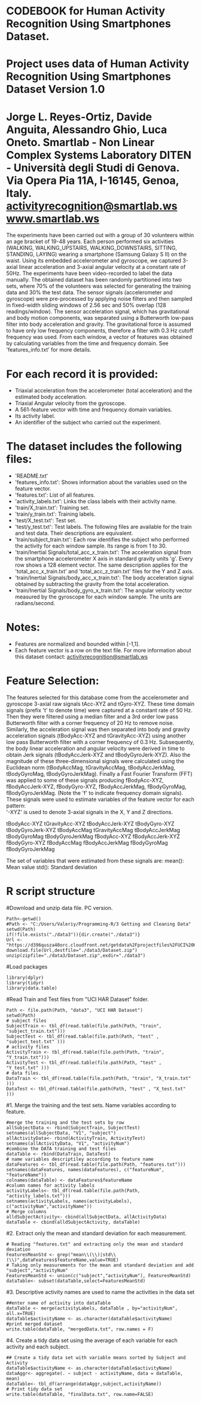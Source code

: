 CODEBOOK for Human Activity Recognition Using Smartphones Dataset.
==================================================================
Project uses data of Human Activity Recognition Using Smartphones Dataset Version 1.0
==================================================================
Jorge L. Reyes-Ortiz, Davide Anguita, Alessandro Ghio, Luca Oneto.
Smartlab - Non Linear Complex Systems Laboratory
DITEN - Università degli Studi di Genova.
Via Opera Pia 11A, I-16145, Genoa, Italy.
activityrecognition@smartlab.ws
www.smartlab.ws
==================================================================
The experiments have been carried out with a group of 30 volunteers within an age bracket of 19-48 years. Each person performed six activities (WALKING, WALKING_UPSTAIRS, WALKING_DOWNSTAIRS, SITTING, STANDING, LAYING) wearing a smartphone (Samsung Galaxy S II) on the waist. Using its embedded accelerometer and gyroscope, we captured 3-axial linear acceleration and 3-axial angular velocity at a constant rate of 50Hz. The experiments have been video-recorded to label the data manually. The obtained dataset has been randomly partitioned into two sets, where 70% of the volunteers was selected for generating the training data and 30% the test data. 
The sensor signals (accelerometer and gyroscope) were pre-processed by applying noise filters and then sampled in fixed-width sliding windows of 2.56 sec and 50% overlap (128 readings/window). The sensor acceleration signal, which has gravitational and body motion components, was separated using a Butterworth low-pass filter into body acceleration and gravity. The gravitational force is assumed to have only low frequency components, therefore a filter with 0.3 Hz cutoff frequency was used. From each window, a vector of features was obtained by calculating variables from the time and frequency domain. See 'features_info.txt' for more details. 

For each record it is provided:
======================================
- Triaxial acceleration from the accelerometer (total acceleration) and the estimated body acceleration.
- Triaxial Angular velocity from the gyroscope. 
- A 561-feature vector with time and frequency domain variables. 
- Its activity label. 
- An identifier of the subject who carried out the experiment.

The dataset includes the following files:
=========================================
- 'README.txt'
- 'features_info.txt': Shows information about the variables used on the feature vector.
- 'features.txt': List of all features.
- 'activity_labels.txt': Links the class labels with their activity name.
- 'train/X_train.txt': Training set.
- 'train/y_train.txt': Training labels.
- 'test/X_test.txt': Test set.
- 'test/y_test.txt': Test labels.
The following files are available for the train and test data. Their descriptions are equivalent. 
- 'train/subject_train.txt': Each row identifies the subject who performed the activity for each window sample. Its range is from 1 to 30. 
- 'train/Inertial Signals/total_acc_x_train.txt': The acceleration signal from the smartphone accelerometer X axis in standard gravity units 'g'. Every row shows a 128 element vector. The same description applies for the 'total_acc_x_train.txt' and 'total_acc_z_train.txt' files for the Y and Z axis. 
- 'train/Inertial Signals/body_acc_x_train.txt': The body acceleration signal obtained by subtracting the gravity from the total acceleration. 
- 'train/Inertial Signals/body_gyro_x_train.txt': The angular velocity vector measured by the gyroscope for each window sample. The units are radians/second. 

Notes: 
======
- Features are normalized and bounded within [-1,1].
- Each feature vector is a row on the text file.
For more information about this dataset contact: activityrecognition@smartlab.ws

Feature Selection: 
=================
The features selected for this database come from the accelerometer and gyroscope 3-axial raw signals tAcc-XYZ and tGyro-XYZ. These time domain signals (prefix 't' to denote time) were captured at a constant rate of 50 Hz. Then they were filtered using a median filter and a 3rd order low pass Butterworth filter with a corner frequency of 20 Hz to remove noise. Similarly, the acceleration signal was then separated into body and gravity acceleration signals (tBodyAcc-XYZ and tGravityAcc-XYZ) using another low pass Butterworth filter with a corner frequency of 0.3 Hz. 
Subsequently, the body linear acceleration and angular velocity were derived in time to obtain Jerk signals (tBodyAccJerk-XYZ and tBodyGyroJerk-XYZ). Also the magnitude of these three-dimensional signals were calculated using the Euclidean norm (tBodyAccMag, tGravityAccMag, tBodyAccJerkMag, tBodyGyroMag, tBodyGyroJerkMag). 
Finally a Fast Fourier Transform (FFT) was applied to some of these signals producing fBodyAcc-XYZ, fBodyAccJerk-XYZ, fBodyGyro-XYZ, fBodyAccJerkMag, fBodyGyroMag, fBodyGyroJerkMag. (Note the 'f' to indicate frequency domain signals). 
These signals were used to estimate variables of the feature vector for each pattern:  
'-XYZ' is used to denote 3-axial signals in the X, Y and Z directions.

tBodyAcc-XYZ
tGravityAcc-XYZ
tBodyAccJerk-XYZ
tBodyGyro-XYZ
tBodyGyroJerk-XYZ
tBodyAccMag
tGravityAccMag
tBodyAccJerkMag
tBodyGyroMag
tBodyGyroJerkMag
fBodyAcc-XYZ
fBodyAccJerk-XYZ
fBodyGyro-XYZ
fBodyAccMag
fBodyAccJerkMag
fBodyGyroMag
fBodyGyroJerkMag

The set of variables that were estimated from these signals are:
mean(): Mean value
std(): Standard deviation

R script structure
=================================================
#Download and unzip data file. PC version.
```{r}
Path<-getwd()
#Path <‐ "C:/Users/Valeriy/Programming-R/3 Getting and Cleaning Data"
setwd(Path)
if(!file.exists("./data3")){dir.create("./data3")}
Url <‐ "https://d396qusza40orc.cloudfront.net/getdata%2Fprojectfiles%2FUCI%20HAR%20Dataset.zip"
download.file(Url,destfile="./data3/Dataset.zip")
unzip(zipfile="./data3/Dataset.zip",exdir="./data3")
```

#Load packages

```{r}
library(dplyr)
library(tidyr)
library(data.table)
```

#Read Train and Test files from "UCI HAR Dataset" folder.

```{r}
Path <‐ file.path(Path, "data3", "UCI HAR Dataset")
setwd(Path)
# subject files
SubjectTrain <‐ tbl_df(read.table(file.path(Path, "train", "subject_train.txt")))
SubjectTest <‐ tbl_df(read.table(file.path(Path, "test" , "subject_test.txt" )))
# activity files
ActivityTrain <‐ tbl_df(read.table(file.path(Path, "train", "Y_train.txt")))
ActivityTest <‐ tbl_df(read.table(file.path(Path, "test" , "Y_test.txt" )))
# data files.
DataTrain <‐ tbl_df(read.table(file.path(Path, "train", "X_train.txt" )))
DataTest <‐ tbl_df(read.table(file.path(Path, "test" , "X_test.txt" )))

```

#1. Merge the training and the test sets. Name variables according to feature.

```{r}
#merge the training and the test sets by row
allSubjectData <‐ rbind(SubjectTrain, SubjectTest)
setnames(allSubjectData, "V1", "subject")
allActivityData<‐ rbind(ActivityTrain, ActivityTest)
setnames(allActivityData, "V1", "activityNum")
#combine the DATA training and test files
dataTable <‐ rbind(DataTrain, DataTest)
# name variables descriptiley according to feature name 
dataFeatures <‐ tbl_df(read.table(file.path(Path, "features.txt")))
setnames(dataFeatures, names(dataFeatures), c("featureNum", "featureName"))
colnames(dataTable) <‐ dataFeatures$featureName
#column names for activity labels
activityLabels<‐ tbl_df(read.table(file.path(Path, "activity_labels.txt")))
setnames(activityLabels, names(activityLabels), c("activityNum","activityName"))
# Merge columns
alldSubjectActivity<‐ cbind(allSubjectData, allActivityData)
dataTable <‐ cbind(alldSubjectActivity, dataTable)

```
#2. Extract only the mean and standard deviation for each measurement.
```{r}
# Reading "features.txt" and extracting only the mean and standard deviation
FeaturesMeanStd <‐ grep("mean\\(\\)|std\\(\\)",dataFeatures$featureName,value=TRUE) 
# Taking only measurements for the mean and standard deviation and add "subject","activityNum"
FeaturesMeanStd <‐ union(c("subject","activityNum"), FeaturesMeanStd)
dataTable<‐ subset(dataTable,select=FeaturesMeanStd)

```
#3. Descriptive activity names are used to name the activities in the data set
```{r}
##enter name of activity into dataTable
dataTable <‐ merge(activityLabels, dataTable , by="activityNum", all.x=TRUE)
dataTable$activityName <‐ as.character(dataTable$activityName)
#print merged dataset
write.table(dataTable, "mergedData.txt", row.names = F)
```

#4. Create a tidy data set using the average of each variable for each activity and each subject.
```{r}
## Create a tidy data set with variable means sorted by Subject and Activity
dataTable$activityName <‐ as.character(dataTable$activityName)
dataAggr<‐ aggregate(. ~ subject ‐ activityName, data = dataTable, mean)
dataTable<‐ tbl_df(arrange(dataAggr,subject,activityName))
# Print tidy data set 
write.table(dataTable, "finalData.txt", row.name=FALSE)

```
